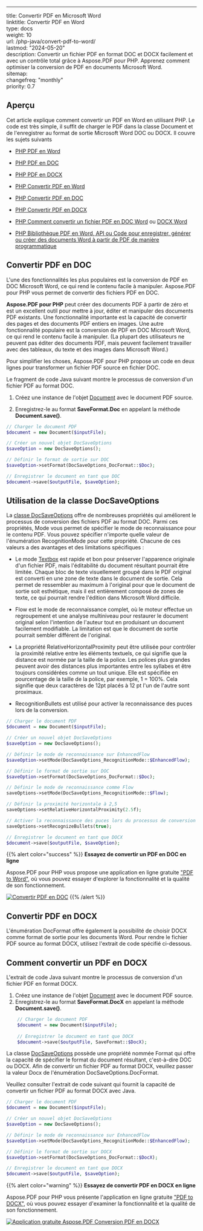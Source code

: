 ---

title: Convertir PDF en Microsoft Word  
linktitle: Convertir PDF en Word  
type: docs  
weight: 10  
url: /php-java/convert-pdf-to-word/  
lastmod: "2024-05-20"  
description: Convertir un fichier PDF en format DOC et DOCX facilement et avec un contrôle total grâce à Aspose.PDF pour PHP. Apprenez comment optimiser la conversion de PDF en documents Microsoft Word.  
sitemap:  
    changefreq: "monthly"  
    priority: 0.7  

## Aperçu

Cet article explique comment convertir un PDF en Word en utilisant PHP. Le code est très simple, il suffit de charger le PDF dans la classe Document et de l'enregistrer au format de sortie Microsoft Word DOC ou DOCX. Il couvre les sujets suivants

- [PHP PDF en Word](#convert-pdf-to-doc)  
- [PHP PDF en DOC](#convert-pdf-to-doc)  
- [PHP PDF en DOCX](#convert-pdf-to-docx)  
- [PHP Convertir PDF en Word](#convert-pdf-to-docx)  
- [PHP Convertir PDF en DOC](#convert-pdf-to-doc)  
- [PHP Convertir PDF en DOCX](#convert-pdf-to-docx)  
- [PHP Comment convertir un fichier PDF en DOC Word](#convert-pdf-to-doc) ou [DOCX Word](#convert-pdf-to-docx)  

- [PHP Bibliothèque PDF en Word, API ou Code pour enregistrer, générer ou créer des documents Word à partir de PDF de manière programmatique](#convert-pdf-to-docx)  

## Convertir PDF en DOC

L'une des fonctionnalités les plus populaires est la conversion de PDF en DOC Microsoft Word, ce qui rend le contenu facile à manipuler. Aspose.PDF pour PHP vous permet de convertir des fichiers PDF en DOC.

**Aspose.PDF pour PHP** peut créer des documents PDF à partir de zéro et est un excellent outil pour mettre à jour, éditer et manipuler des documents PDF existants. Une fonctionnalité importante est la capacité de convertir des pages et des documents PDF entiers en images. Une autre fonctionnalité populaire est la conversion de PDF en DOC Microsoft Word, ce qui rend le contenu facile à manipuler. (La plupart des utilisateurs ne peuvent pas éditer des documents PDF, mais peuvent facilement travailler avec des tableaux, du texte et des images dans Microsoft Word.)

Pour simplifier les choses, Aspose.PDF pour PHP propose un code en deux lignes pour transformer un fichier PDF source en fichier DOC.

Le fragment de code Java suivant montre le processus de conversion d'un fichier PDF au format DOC.

1. Créez une instance de l'objet [Document](https://reference.aspose.com/page/java/com.aspose.page/document) avec le document PDF source.

2. Enregistrez-le au format **SaveFormat.Doc** en appelant la méthode **Document.save()**.

```php
// Charger le document PDF
$document = new Document($inputFile);

// Créer un nouvel objet DocSaveOptions
$saveOption = new DocSaveOptions();

// Définir le format de sortie sur DOC
$saveOption->setFormat(DocSaveOptions_DocFormat::$Doc);

// Enregistrer le document en tant que DOC
$document->save($outputFile, $saveOption);
```

## Utilisation de la classe DocSaveOptions

La [classe DocSaveOptions](https://reference.aspose.com/pdf/java/com.aspose.pdf/DocSaveOptions) offre de nombreuses propriétés qui améliorent le processus de conversion des fichiers PDF au format DOC. Parmi ces propriétés, Mode vous permet de spécifier le mode de reconnaissance pour le contenu PDF. Vous pouvez spécifier n'importe quelle valeur de l'énumération RecognitionMode pour cette propriété. Chacune de ces valeurs a des avantages et des limitations spécifiques :

- Le mode [Textbox](https://reference.aspose.com/pdf/java/com.aspose.pdf/TextBoxField) est rapide et bon pour préserver l'apparence originale d'un fichier PDF, mais l'éditabilité du document résultant pourrait être limitée.
 Chaque bloc de texte visuellement groupé dans le PDF original est converti en une zone de texte dans le document de sortie. Cela permet de ressembler au maximum à l'original pour que le document de sortie soit esthétique, mais il est entièrement composé de zones de texte, ce qui pourrait rendre l'édition dans Microsoft Word difficile.

- Flow est le mode de reconnaissance complet, où le moteur effectue un regroupement et une analyse multiniveau pour restaurer le document original selon l'intention de l'auteur tout en produisant un document facilement modifiable. La limitation est que le document de sortie pourrait sembler différent de l'original.

- La propriété RelativeHorizontalProximity peut être utilisée pour contrôler la proximité relative entre les éléments textuels, ce qui signifie que la distance est normée par la taille de la police. Les polices plus grandes peuvent avoir des distances plus importantes entre les syllabes et être toujours considérées comme un tout unique. Elle est spécifiée en pourcentage de la taille de la police, par exemple, 1 = 100%. Cela signifie que deux caractères de 12pt placés à 12 pt l'un de l'autre sont proximaux.

- RecognitionBullets est utilisé pour activer la reconnaissance des puces lors de la conversion.
```php
// Charger le document PDF
$document = new Document($inputFile);

// Créer un nouvel objet DocSaveOptions
$saveOption = new DocSaveOptions();

// Définir le mode de reconnaissance sur EnhancedFlow
$saveOption->setMode(DocSaveOptions_RecognitionMode::$EnhancedFlow);

// Définir le format de sortie sur DOC
$saveOption->setFormat(DocSaveOptions_DocFormat::$Doc);

// Définir le mode de reconnaissance comme Flow
saveOptions->setMode(DocSaveOptions_RecognitionMode::$Flow);

// Définir la proximité horizontale à 2,5
saveOptions->setRelativeHorizontalProximity(2.5f);

// Activer la reconnaissance des puces lors du processus de conversion
saveOptions->setRecognizeBullets(true);

// Enregistrer le document en tant que DOCX
$document->save($outputFile, $saveOption);
```

{{% alert color="success" %}}
**Essayez de convertir un PDF en DOC en ligne**

Aspose.PDF pour PHP vous propose une application en ligne gratuite ["PDF to Word"](https://products.aspose.app/pdf/conversion/pdf-to-doc), où vous pouvez essayer d'explorer la fonctionnalité et la qualité de son fonctionnement.


[![Convertir PDF en DOC](pdf_to_word.png)](https://products.aspose.app/pdf/conversion/pdf-to-doc)
{{% /alert %}}

## Convertir PDF en DOCX

L'énumération DocFormat offre également la possibilité de choisir DOCX comme format de sortie pour les documents Word. Pour rendre le fichier PDF source au format DOCX, utilisez l'extrait de code spécifié ci-dessous.

## Comment convertir un PDF en DOCX

L'extrait de code Java suivant montre le processus de conversion d'un fichier PDF en format DOCX.

1. Créez une instance de l'objet [Document](https://reference.aspose.com/page/java/com.aspose.page/document) avec le document PDF source.
2. Enregistrez-le au format **SaveFormat.DocX** en appelant la méthode **Document.save()**.

```php
    // Charger le document PDF
    $document = new Document($inputFile);
    
    // Enregistrer le document en tant que DOCX
    $document->save($outputFile, SaveFormat::$DocX);
```

La classe [DocSaveOptions](https://reference.aspose.com/pdf/java/com.aspose.pdf/docsaveoptions) possède une propriété nommée Format qui offre la capacité de spécifier le format du document résultant, c'est-à-dire DOC ou DOCX.
 Afin de convertir un fichier PDF au format DOCX, veuillez passer la valeur Docx de l'énumération DocSaveOptions.DocFormat.

Veuillez consulter l'extrait de code suivant qui fournit la capacité de convertir un fichier PDF au format DOCX avec Java.

```php
// Charger le document PDF
$document = new Document($inputFile);

// Créer un nouvel objet DocSaveOptions
$saveOption = new DocSaveOptions();

// Définir le mode de reconnaissance sur EnhancedFlow
$saveOption->setMode(DocSaveOptions_RecognitionMode::$EnhancedFlow);

// Définir le format de sortie sur DOCX
$saveOption->setFormat(DocSaveOptions_DocFormat::$DocX);

// Enregistrer le document en tant que DOCX
$document->save($outputFile, $saveOption);
```

{{% alert color="warning" %}}
**Essayez de convertir PDF en DOCX en ligne**

Aspose.PDF pour PHP vous présente l'application en ligne gratuite ["PDF to DOCX"](https://products.aspose.app/pdf/conversion/pdf-to-docx), où vous pouvez essayer d'examiner la fonctionnalité et la qualité de son fonctionnement.


[![Application gratuite Aspose.PDF Conversion PDF en DOCX](pdf_to_docx.png)](https://products.aspose.app/pdf/conversion/pdf-to-docx)